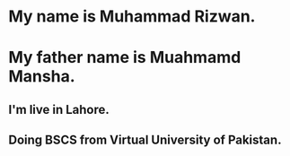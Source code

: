 # My name is Muhammad Rizwan.
# My father name is Muahmamd Mansha.
## I'm live in Lahore.
## Doing BSCS from Virtual University of Pakistan.
